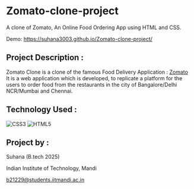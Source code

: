 # Zomato-clone-project
A clone of Zomato, An Online Food Ordering App using HTML and CSS.

Demo:  https://suhana3003.github.io/Zomato-clone-project/

## Project Description :

Zomato Clone is a clone of the famous Food Delivery Application : [Zomato](https://www.zomato.com)<br>
It is a web application which is developed, to replicate a platform for the users to order food from the restaurants in the city of Bangalore/Delhi NCR/Mumbai and Chennai.

## Technology Used :

![CSS3](https://img.shields.io/badge/css3-%231572B6.svg?style=for-the-badge&logo=css3&logoColor=white) ![HTML5](https://img.shields.io/badge/html5-%23E34F26.svg?style=for-the-badge&logo=html5&logoColor=white)

## Project by :
Suhana 
(B.tech 2025)

Indian Institute of Technology, Mandi

b21229@students.iitmandi.ac.in

